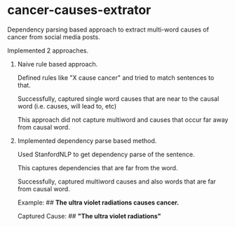 # cancer-causes-extrator
Dependency parsing based approach to extract multi-word causes of cancer from social media posts.  

Implemented 2 approaches. 

1. Naive rule based approach. 
   
   Defined rules like "X cause cancer" and tried to match sentences to that. 
   
   Successfully, captured single word causes that are near to the causal word (i.e. causes, will lead to, etc)
   
   This approach did not capture multiword and causes that occur far away from causal word. 

2. Implemented dependency parse based method. 
   
   Used StanfordNLP to get dependency parse of the sentence. 
   
   This captures dependencies that are far from the word. 
   
   Successfully, captured multiword causes and also words that are far from causal word. 
   
   Example: ## **The ultra violet radiations causes cancer.** 
   
   Captured Cause: ## **"The ultra violet radiations"**
